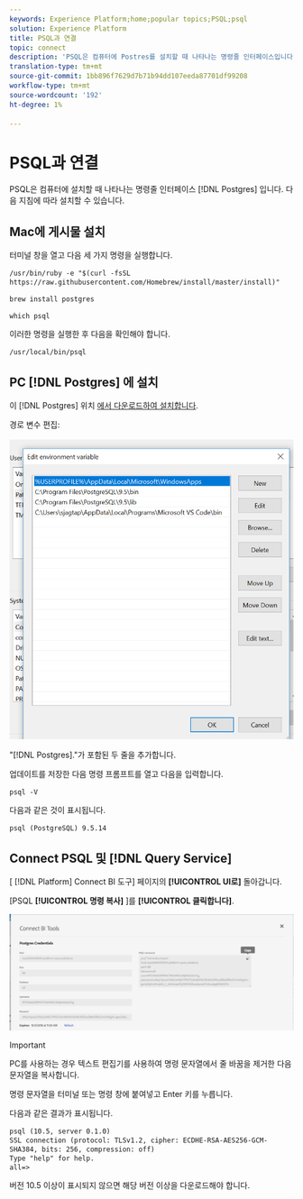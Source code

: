 ```yaml
---
keywords: Experience Platform;home;popular topics;PSQL;psql
solution: Experience Platform
title: PSQL과 연결
topic: connect
description: 'PSQL은 컴퓨터에 Postres를 설치할 때 나타나는 명령줄 인터페이스입니다. 다음 지침에 따라 설치할 수 있습니다. '
translation-type: tm+mt
source-git-commit: 1bb896f7629d7b71b94dd107eeda87701df99208
workflow-type: tm+mt
source-wordcount: '192'
ht-degree: 1%

---
```



# PSQL과 연결

PSQL은 컴퓨터에 설치할 때 나타나는 명령줄 인터페이스 [!DNL Postgres] 입니다. 다음 지침에 따라 설치할 수 있습니다.

## Mac에 게시물 설치

터미널 창을 열고 다음 세 가지 명령을 실행합니다.

```shell
/usr/bin/ruby -e "$(curl -fsSL https://raw.githubusercontent.com/Homebrew/install/master/install)"
```

```shell
brew install postgres
```

```shell
which psql
```

이러한 명령을 실행한 후 다음을 확인해야 합니다.

```shell
/usr/local/bin/psql
```

## PC [!DNL Postgres] 에 설치

이 [!DNL Postgres] 위치 [에서 다운로드하여 설치합니다](https://www.postgresql.org/download/windows/).

경로 변수 편집:

![이미지](../images/clients/psql/path.png)

&quot;[!DNL Postgres].&quot;가 포함된 두 줄을 추가합니다.

업데이트를 저장한 다음 명령 프롬프트를 열고 다음을 입력합니다.

```shell
psql -V
```

다음과 같은 것이 표시됩니다.

```shell
psql (PostgreSQL) 9.5.14
```

## Connect PSQL 및 [!DNL Query Service]

[ [!DNL Platform] Connect BI 도구] 페이지의 **[!UICONTROL UI로]** 돌아갑니다.

[PSQL **[!UICONTROL 명령 복사]** ]를 **[!UICONTROL 클릭합니다]**.

![이미지](../images/clients/psql/connect-bi.png)

>[!IMPORTANT]
>
>PC를 사용하는 경우 텍스트 편집기를 사용하여 명령 문자열에서 줄 바꿈을 제거한 다음 문자열을 복사합니다.

명령 문자열을 터미널 또는 명령 창에 붙여넣고 Enter 키를 누릅니다.

다음과 같은 결과가 표시됩니다.

```shell
psql (10.5, server 0.1.0)
SSL connection (protocol: TLSv1.2, cipher: ECDHE-RSA-AES256-GCM-SHA384, bits: 256, compression: off)
Type "help" for help.
all=>
```

버전 10.5 이상이 표시되지 않으면 해당 버전 이상을 다운로드해야 합니다.
